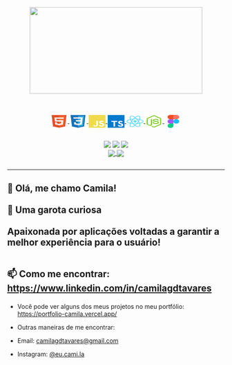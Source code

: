 <div align="center">
  <a href="#">
  <img height="200" width="400"  src="https://user-images.githubusercontent.com/105559819/224339510-2d6650de-6fbe-4c71-a05c-bbb470fa6e0a.png"/>
</div>
  
##  
 <div style="display: inline_block", align="center"><br>
  <img align="center" alt="HTML" height="30" width="40" src="https://raw.githubusercontent.com/devicons/devicon/master/icons/html5/html5-original.svg">
  <img align="center" alt="CSS" height="30" width="40" src="https://raw.githubusercontent.com/devicons/devicon/master/icons/css3/css3-original.svg">
  <img align="center" alt="Js" height="30" width="40" src="https://raw.githubusercontent.com/devicons/devicon/master/icons/javascript/javascript-plain.svg">
  <img align="center" alt="Ts" height="30" width="40" src="https://raw.githubusercontent.com/devicons/devicon/master/icons/typescript/typescript-plain.svg">
  <img align="center" alt="React" height="30" width="40" src="https://raw.githubusercontent.com/devicons/devicon/master/icons/react/react-original.svg">
  <img align="center" alt="Node" height="30" width="40" src="https://raw.githubusercontent.com/devicons/devicon/master/icons/nodejs/nodejs-original.svg">
  <img align="center" alt="Node" height="30" width="40" src="https://raw.githubusercontent.com/devicons/devicon/master/icons/figma/figma-original.svg">
 </div>
 
##
  
<div align="center"> 
  <a href="https://www.instagram.com/eu.cami.la/" target="_blank">
    <img src="https://img.shields.io/badge/-Instagram-pink?style=for-the-badge" target="_blank"></a>
  <a href="https://www.linkedin.com/in/camilagdtavares" target="_blank">
    <img src="https://img.shields.io/badge/-LinkedIn-pink?style=for-the-badge" target="_blank"></a>
  <a href="https://portfolio-camila.vercel.app/" target="_blank">
    <img src="https://img.shields.io/badge/-Portfólio-pink?style=for-the-badge" target="_blank"></a> 
</div>   

<div align="center">
  <a href="https://github.com/eucamila22/github-readme-stats">
    <img align="center" height="150em" src="https://github-readme-stats.vercel.app/api?username=eucamila22&show_icons=true&theme=dracula" />
  </a>
  <a href="https://github.com/eucamila22/github-readme-stats">
    <img align="center" height="150em" src="https://github-readme-stats.vercel.app/api/top-langs/?username=eucamila22&layout=compact&theme=dracula" />
  </a>
</div> 
  
  ##
    
<hr>

<h2>👋 Olá, me chamo Camila!<br><br>
 👀 Uma garota curiosa <br><br>
 Apaixonada por aplicações voltadas a garantir a melhor experiência para o usuário!
<br><br>


📫 Como me encontrar: https://www.linkedin.com/in/camilagdtavares </h2>


- Você pode ver alguns dos meus projetos no meu portfólio:  https://portfolio-camila.vercel.app/

- Outras maneiras de me encontrar:

- Email: camilagdtavares@gmail.com
- Instagram: <a href="https://www.instagram.com/eu.cami.la/" target="_blank"> @eu.cami.la  
  
  
  
  
  
  
  
  
  
  
  
  
  
  
  
  
  
<!--     
![Snake animation](https://github.com/eucamila22/eucamila22/blob/output/github-contribution-grid-snake.svg) -->
